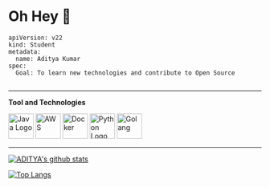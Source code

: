 # Oh Hey 👋


<!-- **codekid20/codekid20** is a ✨ _special_ ✨ repository because its `README.md` (this file) appears on your GitHub profile. -->


```
apiVersion: v22
kind: Student
metadata:
  name: Aditya Kumar 
spec:
  Goal: To learn new technologies and contribute to Open Source
  
 ```
 
---

**Tool and Technologies**

<img src="https://cdn.worldvectorlogo.com/logos/java-4.svg" alt="Java Logo" width="50" height="50"/> <img src="https://cdn.worldvectorlogo.com/logos/aws-2.svg" alt="AWS" width="50" height="50"/>
<img src="https://cdn.worldvectorlogo.com/logos/docker-3.svg" alt="Docker" width="50" height="50"/>
<img src="https://cdn.worldvectorlogo.com/logos/python-5.svg" alt="Python Logo" width="50" height="50"/>
<img src="https://cdn.worldvectorlogo.com/logos/golang-1.svg" alt="Golang" width="50" height="50"/>

---

 
 
 
    
    
    

[![ADITYA's github stats](https://github-readme-stats.vercel.app/api?username=codekid20&count_private=true&show_icons=true&theme=radical&hide_rank=false)](https://github.com/anuraghazra/github-readme-stats)   

[![Top Langs](https://github-readme-stats.vercel.app/api/top-langs/?username=codekid20)](https://github.com/codekid20/github-readme-stats)

